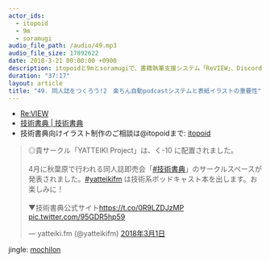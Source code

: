 ```yaml
---
actor_ids:
  - itopoid
  - 9m
  - soramugi
audio_file_path: /audio/49.mp3
audio_file_size: 17892622
date: 2018-3-21 00:00:00 +0900
description: itopoidと9mとsoramugiで、書籍執筆支援システム「ReVIEW」、Discordのスタジオ上で自動録音してpodcast用の音声を吐き出す便利システム、#技術書典 に出す同人誌の「表紙イラスト」が欲しくて困ってる人にイラストレーターご紹介しますよの件について話しました。
duration: "37:17"
layout: article
title: "49. 同人誌をつくろう!2　楽ちん自動podcastシステムと表紙イラストの重要性"
---
```


- [Re:VIEW](https://github.com/kmuto/review)
- [技術書典 \| 技術書典](https://techbookfest.org)
- 技術書典向けイラスト制作のご相談は@itopoidまで: [itopoid](https://twitter.com/itopoid) 

<blockquote class="twitter-tweet" data-lang="ja"><p lang="ja" dir="ltr">◎貴サークル「YATTEIKI Project」は、く-10 に配置されました。<br><br>4月に秋葉原で行われる同人誌即売会「<a href="https://twitter.com/hashtag/%E6%8A%80%E8%A1%93%E6%9B%B8%E5%85%B8?src=hash&amp;ref_src=twsrc%5Etfw">#技術書典</a>」のサークルスペースが発表されました。<a href="https://twitter.com/hashtag/yatteikifm?src=hash&amp;ref_src=twsrc%5Etfw">#yatteikifm</a> は技術系ポッドキャスト本を出します。お楽しみに！<br><br>▼技術書典公式サイト<a href="https://t.co/0R9LZDJzMP">https://t.co/0R9LZDJzMP</a> <a href="https://t.co/95GDR5hp59">pic.twitter.com/95GDR5hp59</a></p>&mdash; yatteiki.fm (@yatteikifm) <a href="https://twitter.com/yatteikifm/status/969220925785751553?ref_src=twsrc%5Etfw">2018年3月1日</a></blockquote> <script async src="https://platform.twitter.com/widgets.js" charset="utf-8"></script> 

jingle: [mochilon](https://twitter.com/mochilon)
